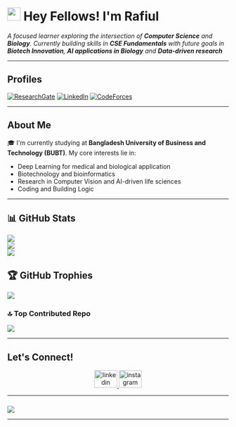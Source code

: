 <h1><img src="https://emojis.slackmojis.com/emojis/images/1531849430/4246/blob-sunglasses.gif?1531849430" width="30"/> Hey Fellows! I'm Rafiul</h1>

<p align="left">
  <em>
    A focused learner exploring the intersection of <strong>Computer Science</strong> and <strong>Biology</strong>. Currently building skills in <strong>CSE Fundamentals</strong> with future goals in <strong>Biotech Innovation</strong>, <strong>AI applications in Biology</strong> and <strong>Data-driven research</strong>
  </em>
</p>

---

## Profiles

 [![ResearchGate](https://img.shields.io/badge/Research_Gate-00CCBB.svg?&style=for-the-badge&logo=ResearchGate&logoColor=white)](https://www.researchgate.net/profile/rafiulislam)
 [![LinkedIn](https://img.shields.io/badge/LinkedIn-0077B5?style=for-the-badge&logo=linkedin&logoColor=white)](https://www.linkedin.com/in/rafiul-islam-2ab230379)
 [![CodeForces](https://img.shields.io/badge/Codeforces-1F8ACB?style=for-the-badge&logo=Codeforces&logoColor=white)](https://codeforces.com/profile/The_rafiul_56)
 
---

## About Me

🎓 I'm currently studying at **Bangladesh University of Business and Technology (BUBT)**. My core interests lie in:
- Deep Learning for medical and biological application
- Biotechnology and bioinformatics
- Research in Computer Vision and AI-driven life sciences
- Coding and Building Logic

---

## 📊 GitHub Stats

![](https://github-readme-stats.vercel.app/api?username=therafiul56&theme=gotham&hide_border=false&include_all_commits=false&count_private=true)<br/>
![](https://github-readme-streak-stats.herokuapp.com/?user=therafiul56&theme=gotham&hide_border=false)<br/>
![](https://github-readme-stats.vercel.app/api/top-langs/?username=therafiul56&theme=gotham&hide_border=false&layout=compact)

## 🏆 GitHub Trophies
![](https://github-profile-trophy.vercel.app/?username=therafiul56&theme=gotham&no-frame=false&no-bg=true&margin-w=4)

### 🔝 Top Contributed Repo
![](https://github-contributor-stats.vercel.app/api?username=therafiul56&limit=5&theme=gotham&combine_all_yearly_contributions=true)

---

## Let's Connect!

<div align="center">
  <a href="https://www.linkedin.com/in/rafiul-islam-2ab230379" target="_blank">
    <img src="https://raw.githubusercontent.com/maurodesouza/profile-readme-generator/master/src/assets/icons/social/linkedin/default.svg" width="52" height="40" alt="linkedin logo" />
  </a>
  <a href="https://www.instagram.com/the_saikalumi_56" target="_blank">
    <img src="https://raw.githubusercontent.com/maurodesouza/profile-readme-generator/master/src/assets/icons/social/instagram/default.svg" width="52" height="40" alt="instagram logo" />
  </a>
</div>

---

### 
![](https://quotes-github-readme.vercel.app/api?type=horizontal&theme=radical)

---
